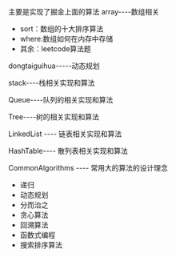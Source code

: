 主要是实现了掘金上面的算法
array----数组相关
- sort：数组的十大排序算法
- where:数组如何在内存中存储
- 其余：leetcode算法题

dongtaiguihua-----动态规划

stack----栈相关实现和算法

Queue----队列的相关实现和算法

Tree----树的相关实现和算法

LinkedList ---- 链表相关实现和算法

HashTable---- 散列表相关实现和算法


CommonAlgorithms ---- 常用大的算法的设计理念
- 递归
- 动态规划
- 分而治之
- 贪心算法
- 回溯算法
- 函数式编程
- 搜索排序算法
